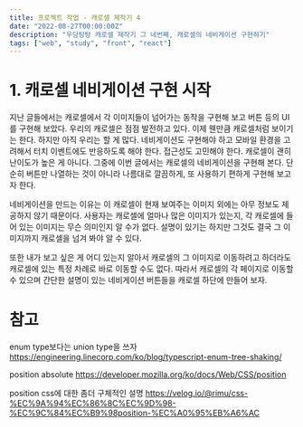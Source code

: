 ```yaml
---
title: 프로젝트 작업 - 캐로셀 제작기 4
date: "2022-08-27T00:00:00Z"
description: "우당탕탕 캐로셀 제작기 그 네번째, 캐로셀의 네비게이션 구현하기"
tags: ["web", "study", "front", "react"]
---
```


# 1. 캐로셀 네비게이션 구현 시작

지난 글들에서는 캐로셀에서 각 이미지들이 넘어가는 동작을 구현해 보고 버튼 등의 UI를 구현해 보았다. 우리의 캐로셀은 점점 발전하고 있다. 이제 웬만큼 캐로셀처럼 보이기는 한다. 하지만 아직 우리는 할 게 많다. 네비게이션도 구현해야 하고 모바일 환경을 고려해서 터치 이벤트에도 반응하도록 해야 한다. 접근성도 고민해야 한다. 캐로셀이 괜히 난이도가 높은 게 아니다. 그중에 이번 글에서는 캐로셀의 네비게이션을 구현해 본다. 단순히 버튼만 나열하는 것이 아니라 나름대로 깔끔하게, 또 사용하기 편하게 구현해 보고자 한다.

네비게이션을 만드는 이유는 이 캐로셀이 현재 보여주는 이미지 외에는 아무 정보도 제공하지 않기 때문이다. 사용자는 캐로셀에 얼마나 많은 이미지가 있는지, 각 캐로셀에 들어 있는 이미지는 무슨 의미인지 알 수가 없다. 설명이 있기는 하지만 그것도 결국 그 이미지까지 캐로셀을 넘겨 봐야 알 수 있다.

또한 내가 보고 싶은 게 어디 있는지 알아서 캐로셀의 그 이미지로 이동하려고 하더라도 캐로셀에 있는 특정 차례로 바로 이동할 수도 없다. 따라서 캐로셀의 각 페이지로 이동할 수 있으며 간단한 설명이 있는 네비게이션 버튼들을 캐로셀 하단에 만들어 보자.

# 참고

enum type보다는 union type을 쓰자 https://engineering.linecorp.com/ko/blog/typescript-enum-tree-shaking/

position absolute https://developer.mozilla.org/ko/docs/Web/CSS/position

position css에 대한 좀더 구체적인 설명 https://velog.io/@rimu/css-%EC%9A%94%EC%86%8C%EC%9D%98-%EC%9C%84%EC%B9%98position-%EC%A0%95%EB%A6%AC
